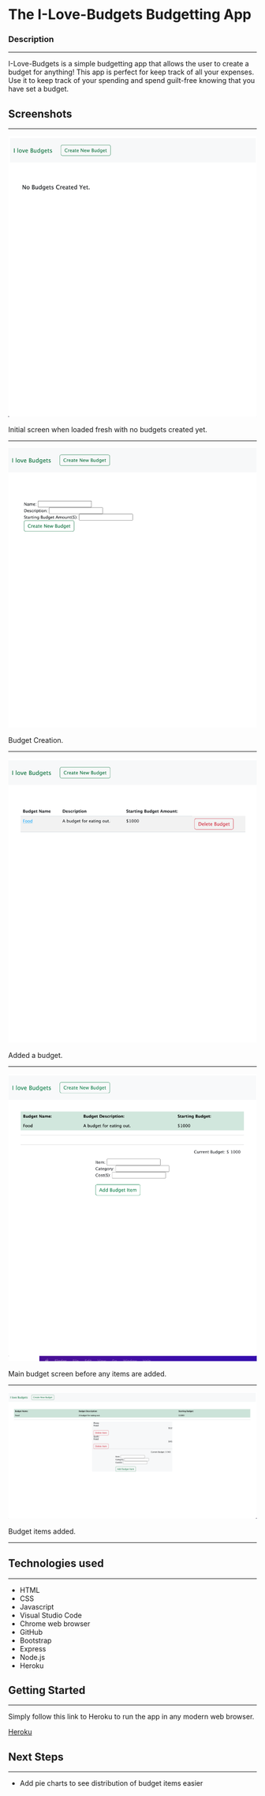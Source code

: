 # The I-Love-Budgets Budgetting App

### Description

---

I-Love-Budgets is a simple budgetting app that allows the user to create a budget for anything! This app is perfect for keep track of all your expenses. Use it to keep track of your spending and spend guilt-free knowing that you have set a budget.

## Screenshots

---

![Initial Screen](./Screenshots/Initial%20Screen.png)

Initial screen when loaded fresh with no budgets created yet.

---

![Budget Creation](./Screenshots/Create%20a%20budget.png)

Budget Creation.

---

![Added a Budget](./Screenshots/Added%20a%20budget.png)

Added a budget.

---

![Main Budget Screen](./Screenshots/Main%20Budget%20Screen.png)

Main budget screen before any items are added.

---

![Added a Budget Item](./Screenshots/Adding%20Budget%20Items.png)

Budget items added.

---

## Technologies used

---

- HTML
- CSS
- Javascript
- Visual Studio Code
- Chrome web browser
- GitHub
- Bootstrap
- Express
- Node.js
- Heroku

## Getting Started

---

Simply follow this link to Heroku to run the app in any modern web browser.

[Heroku](https://i-love-budgets.herokuapp.com//)

## Next Steps

---

- Add pie charts to see distribution of budget items easier

